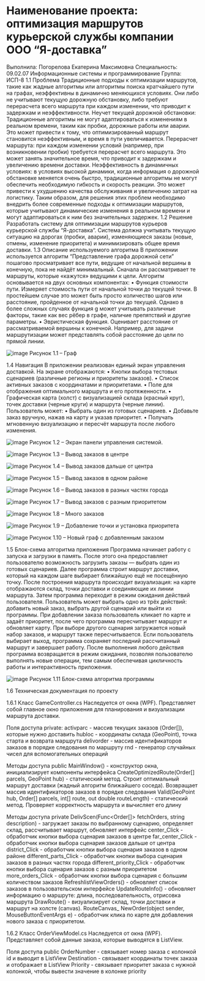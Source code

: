 # Наименование проекта: оптимизация маршрутов курьерской службы компании ООО “Я-доставка”
Выполнила: Погорелова Екатерина Максимовна
Специальность: 09.02.07 Информационные системы и программирование
Группа: ИСП-8
1.1 Проблема
Традиционные подходы к оптимизации маршрутов, такие как жадные алгоритмы или алгоритмы поиска кратчайшего пути на графах, неэффективны в динамично меняющихся условиях. Они либо не учитывают текущую дорожную обстановку, либо требуют перерасчета всего маршрута при каждом изменении, что приводит к задержкам и неэффективности.
Неучет текущей дорожной обстановки: Традиционные алгоритмы не могут адаптироваться к изменениям в реальном времени, таким как пробки, дорожные работы или аварии. Это может привести к тому, что оптимизированный маршрут становится неэффективным, и время в пути увеличивается.
Перерасчет маршрута: при каждом изменении условий (например, при возникновении пробки) требуется перерасчет всего маршрута. Это может занять значительное время, что приводит к задержкам и увеличению времени доставки.
Неэффективность в динамичных условиях: в условиях высокой динамики, когда информация о дорожной обстановке меняется очень быстро, традиционные алгоритмы не могут обеспечить необходимую гибкость и скорость реакции. Это может привести к ухудшению качества обслуживания и увеличению затрат на логистику.
Таким образом, для решения этих проблем необходимо внедрить более современные подходы к оптимизации маршрутов, которые учитывают динамические изменения в реальном времени и могут адаптироваться к ним без значительных задержек.
1.2 Решение
Разработать систему для оптимизации маршрутов курьеров курьерской службы “Я-доставка”. Система должна учитывать текущую ситуацию на дорогах (пробки, аварии), изменяющиеся заказы (новые, отмены, изменение приоритета) и минимизировать общее время доставки. 
1.3 Описание используемого алгоритма
В приложении используется алгоритм “Представление графа дорожной сети” пошагово просматривает все пути, ведущие от начальной вершины в конечную, пока не найдёт минимальный. Сначала он рассматривает те маршруты, которые «кажутся» ведущими к цели. 
Алгоритм основывается на двух основных компонентах:
•	Функция стоимости пути. Измеряет стоимость пути от начальной точки до текущей точки. В простейшем случае это может быть просто количество шагов или расстояние, пройденное от начальной точки до текущей. Однако в более сложных случаях функция g может учитывать различные факторы, такие как вес рёбер в графе, наличие препятствий и другие параметры.
•	Эвристическая функция. Оценивает расстояние от рассматриваемой вершины к конечной. Например, для задачи маршрутизации может представлять собой расстояние до цели по прямой линии.

 ![image](https://github.com/user-attachments/assets/8ecfb0b3-69ea-4705-a98b-12b4c5e1732d)
Рисунок 1.1 – Граф 

1.4 Навигация 
В приложении реализован единый экран управления доставкой.
На экране отображаются:
•	Кнопки выбора тестовых сценариев (различные регионы и приоритеты заказов).
•	Список активных заказов с координатами и приоритетами.
•	Поле для отображения оптимального маршрута и его протяженности.
•	Графическая карта (холст) с визуализацией склада (красный круг), точек доставки (черные круги) и маршрута (черные линии).
Пользователь может:
•	Выбрать один из готовых сценариев.
•	Добавьте заказ вручную, нажав на карту и указав приоритет.
•	Получать мгновенную визуализацию и пересчёт маршрута после любого изменения.

 ![image](https://github.com/user-attachments/assets/942c0e68-a106-4c9a-b913-936f4ed4fd1f)
Рисунок 1.2 – Экран панели управления системой.

 ![image](https://github.com/user-attachments/assets/16441659-f428-4622-a775-7e9c60d167e4)
Рисунок 1.3 – Вывод заказов в центре 

 ![image](https://github.com/user-attachments/assets/81c3db37-f043-4483-8d85-6b0d93aa6c02)
Рисунок 1.4 – Вывод заказов дальше от центра 

 ![image](https://github.com/user-attachments/assets/e60544a5-9590-4d72-ac36-439598112ec1)
Рисунок 1.5 – Вывод заказов в одном районе

 ![image](https://github.com/user-attachments/assets/6bced3e0-331a-4668-89ee-0cc44a9e5d6f)
Рисунок 1.6 – Вывод заказов в разных частях города

 ![image](https://github.com/user-attachments/assets/f3f4490f-2f98-478a-a3a6-f04955e4aef1)
Рисунок 1.7 – Вывод заказов с разным приоритетом

 ![image](https://github.com/user-attachments/assets/58710103-d02c-440a-b069-a0943735d1b6)
Рисунок 1.8 – Много заказов

 ![image](https://github.com/user-attachments/assets/a1ef9a7c-f9f6-485b-b96f-fad09261c3b6)
Рисунок 1.9 – Добавление точки и установка приоритета

 ![image](https://github.com/user-attachments/assets/e24f9e43-dc25-4e3f-ae21-3b3218ff5528)
Рисунок 1.10 – Новый граф с добавленным заказом

1.5 Блок-схема алгоритма приложения
Программа начинает работу с запуска и загрузки в память. После этого она предоставляет пользователю возможность загрузить заказы — выбрать один из готовых сценариев. Далее программа строит маршрут доставки, который на каждом шаге выбирает ближайшую ещё не посещённую точку. После построения маршрута происходит визуализация: на карте отображаются склад, точки доставки и соединяющие их линии маршрута. Затем программа переходит в режим ожидания действий пользователя. Пользователь может выбрать одно из трёх действий: добавить новый заказ, выбрать другой сценарий или выйти из программы. При добавлении заказа пользователь кликает по карте и задаёт приоритет, после чего программа пересчитывает маршрут и обновляет карту. При выборе другого сценария загружается новый набор заказов, и маршрут также пересчитывается. Если пользователь выбирает выход, программа сохраняет последний рассчитанный маршрут и завершает работу. После выполнения любого действия программа возвращается в режим ожидания, позволяя пользователю выполнять новые операции, тем самым обеспечивая цикличность работы и интерактивность приложения.

 ![image](https://github.com/user-attachments/assets/6f889cc3-602d-43ea-9ce3-45af860b4529)
Рисунок 1.11 Блок-схема алгоритма программы

1.6 Техническая документация по проекту

1.6.1 Класс GameController.cs
Наследуется от окна (WPF). Представляет собой главное окно приложения для планирования и визуализации маршрута доставки.

Поля доступа private:
activparc -	массив текущих заказов (Order[]), которые нужно доставить
hubloc -	координаты склада (GeoPoint), точка старта и возврата маршрута
delivorder -	массив идентификаторов заказов в порядке следования по маршруту
rnd -	генератор случайных чисел для вспомогательных операций

Методы доступа public
MainWindow() -	конструктор окна, инициализирует компоненты интерфейса
CreateOptimizedRoute(Order[] parcels, GeoPoint hub) -	статический метод. Строит оптимальный маршрут доставки (жадный алгоритм ближайшего соседа). Возвращает массив идентификаторов заказов в порядке следования
Valid(GeoPoint hub, Order[] parcels, int[] route, out double routeLength) -	статический метод. Проверяет корректность маршрута и вычисляет его длину


Методы доступа private
DelivScen(Func<Order[]> fetchOrders, string description) -	загружает заказы по выбранному сценарию, определяет склад, рассчитывает маршрут, обновляет интерфейс
center_Click -	обработчик кнопки выбора сценария заказов в центре
far_center_Click -	обработчик кнопки выбора сценария заказов дальше от центра
district_Click -	обработчик кнопки выбора сценария заказов в одном районе
different_parts_Click -	обработчик кнопки выбора сценария заказов в разных частях города
different_priority_Click -	обработчик кнопки выбора сценария заказов с разным приоритетом
more_orders_Click -	обработчик кнопки выбора сценария с большим количеством заказов
RefreshlistViewOrders() -	обновляет список заказов в пользовательском интерфейсе
UpdateRouteInfo() -	обновляет информацию о маршруте: длина, последовательность, отрисовка маршрута
DrawRoute() -	визуализирует склад, точки доставки и маршрут на холсте (canvas).
RouteCanvas_ NewOrder(object sender, MouseButtonEventArgs e) -	обработчик клика по карте для добавления нового заказа с приоритетом.

1.6.2 Класс OrderViewModel.cs
Наследуется от окна (WPF). Представляет собой данные заказа, которые выводятся в ListView. 

Поля доступа public
OrderNumber -	связывает номер заказа с колонкой id и выводит в ListView
Destination -	связывает координаты точек заказа и отображает в ListView 
Priority -	связывает приоритет заказа с нужной колонкой, чтобы вывести значение в колонке priority

